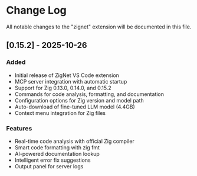 # Change Log

All notable changes to the "zignet" extension will be documented in this file.

## [0.15.2] - 2025-10-26

### Added
- Initial release of ZigNet VS Code extension
- MCP server integration with automatic startup
- Support for Zig 0.13.0, 0.14.0, and 0.15.2
- Commands for code analysis, formatting, and documentation
- Configuration options for Zig version and model path
- Auto-download of fine-tuned LLM model (4.4GB)
- Context menu integration for Zig files

### Features
- Real-time code analysis with official Zig compiler
- Smart code formatting with zig fmt
- AI-powered documentation lookup
- Intelligent error fix suggestions
- Output panel for server logs
